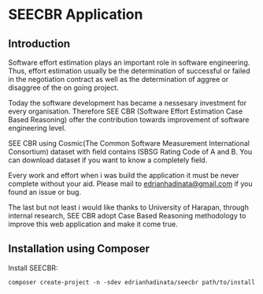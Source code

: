 SEECBR Application
=======================

Introduction
------------
Software effort estimation plays an important role in software engineering. Thus, effort estimation usually be the determination of successful or failed in the negotiation contract as well as the determination of aggree or disaggree of the on going project.

Today the software development has became a nessesary investment for every organisation. Therefore SEE CBR (Software Effort Estimation Case Based Reasoning) offer the contribution towards improvement of software engineering level.

SEE CBR using Cosmic(The Common Software Measurement International Consortium) dataset with field contains ISBSG Rating Code of A and B. You can download dataset if you want to know a completely field.

Every work and effort when i was build the application it must be never complete without your aid. Please mail to edrianhadinata@gmail.com if you found an issue or bug.

The last but not least i would like thanks to University of Harapan, through internal research, SEE CBR adopt Case Based Reasoning methodology to improve this web application and make it come true.

Installation using Composer
---------------------------

Install SEECBR:

    composer create-project -n -sdev edrianhadinata/seecbr path/to/install



